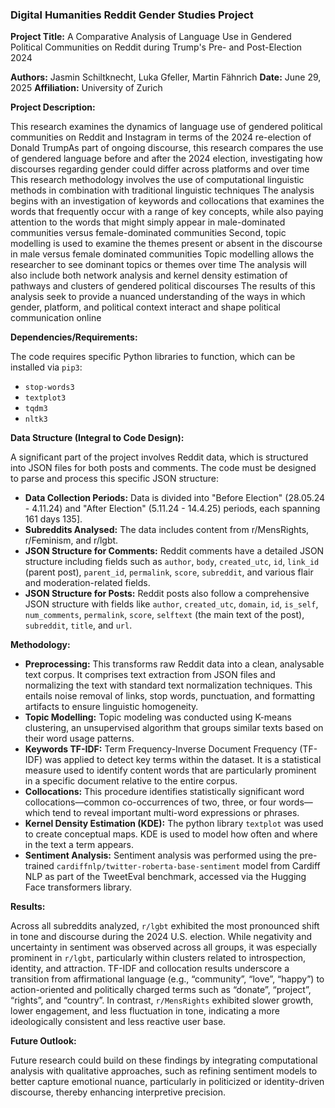 ### Digital Humanities Reddit Gender Studies Project

**Project Title:** A Comparative Analysis of Language Use in Gendered Political Communities on Reddit during Trump's Pre- and Post-Election 2024

**Authors:** Jasmin Schiltknecht, Luka Gfeller, Martin Fähnrich
**Date:** June 29, 2025 
**Affiliation:** University of Zurich 

**Project Description:**

This research examines the dynamics of language use of gendered political communities on Reddit and Instagram in terms of the 2024 re-election of Donald TrumpAs part of ongoing discourse, this research compares the use of gendered language before and after the 2024 election, investigating how discourses regarding gender could differ across platforms and over time This research methodology involves the use of computational linguistic methods in combination with traditional linguistic techniques The analysis begins with an investigation of keywords and collocations that examines the words that frequently occur with a range of key concepts, while also paying attention to the words that might simply appear in male-dominated communities versus female-dominated communities Second, topic modelling is used to examine the themes present or absent in the discourse in male versus female dominated communities Topic modelling allows the researcher to see dominant topics or themes over time The analysis will also include both network analysis and kernel density estimation of pathways and clusters of gendered political discourses The results of this analysis seek to provide a nuanced understanding of the ways in which gender, platform, and political context interact and shape political communication online

**Dependencies/Requirements:**

The code requires specific Python libraries to function, which can be installed via `pip3`:

* `stop-words3` 
* `textplot3` 
* `tqdm3` 
* `nltk3` 

**Data Structure (Integral to Code Design):**

A significant part of the project involves Reddit data, which is structured into JSON files for both posts and comments. The code must be designed to parse and process this specific JSON structure:

* **Data Collection Periods:** Data is divided into "Before Election" (28.05.24 - 4.11.24) and "After Election" (5.11.24 - 14.4.25) periods, each spanning 161 days 135].
* **Subreddits Analysed:** The data includes content from r/MensRights, r/Feminism, and r/lgbt.
* **JSON Structure for Comments:** Reddit comments have a detailed JSON structure including fields such as `author`, `body`, `created_utc`, `id`, `link_id` (parent post), `parent_id`, `permalink`, `score`, `subreddit`, and various flair and moderation-related fields.
* **JSON Structure for Posts:** Reddit posts also follow a comprehensive JSON structure with fields like `author`, `created_utc`, `domain`, `id`, `is_self`, `num_comments`, `permalink`, `score`, `selftext` (the main text of the post), `subreddit`, `title`, and `url`.

**Methodology:**

* **Preprocessing:** This transforms raw Reddit data into a clean, analysable text corpus. It comprises text extraction from JSON files and normalizing the text with standard text normalization techniques. This entails noise removal of links, stop words, punctuation, and formatting artifacts to ensure linguistic homogeneity.
* **Topic Modelling:** Topic modeling was conducted using K-means clustering, an unsupervised algorithm that groups similar texts based on their word usage patterns.
* **Keywords TF-IDF:** Term Frequency-Inverse Document Frequency (TF-IDF) was applied to detect key terms within the dataset. It is a statistical measure used to identify content words that are particularly prominent in a specific document relative to the entire corpus.
* **Collocations:** This procedure identifies statistically significant word collocations—common co-occurrences of two, three, or four words—which tend to reveal important multi-word expressions or phrases.
* **Kernel Density Estimation (KDE):** The python library `textplot` was used to create conceptual maps. KDE is used to model how often and where in the text a term appears.
* **Sentiment Analysis:** Sentiment analysis was performed using the pre-trained `cardiffnlp/twitter-roberta-base-sentiment` model from Cardiff NLP as part of the TweetEval benchmark, accessed via the Hugging Face transformers library.

**Results:**

Across all subreddits analyzed, `r/lgbt` exhibited the most pronounced shift in tone and discourse during the 2024 U.S. election. While negativity and uncertainty in sentiment was observed across all groups, it was especially prominent in `r/lgbt`, particularly within clusters related to introspection, identity, and attraction. TF-IDF and collocation results underscore a transition from affirmational language (e.g., “community”, “love”, “happy”) to action-oriented and politically charged terms such as “donate”, “project”, “rights”, and “country”. In contrast, `r/MensRights` exhibited slower growth, lower engagement, and less fluctuation in tone, indicating a more ideologically consistent and less reactive user base.

**Future Outlook:**

Future research could build on these findings by integrating computational analysis with qualitative approaches, such as refining sentiment models to better capture emotional nuance, particularly in politicized or identity-driven discourse, thereby enhancing interpretive precision.
